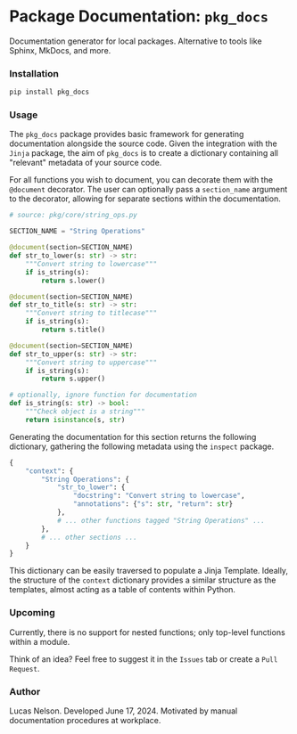 # Package Documentation: `pkg_docs`

Documentation generator for local packages. Alternative to tools like Sphinx, MkDocs, and more.

### Installation

```bash
pip install pkg_docs
```

### Usage

The `pkg_docs` package provides basic framework for generating documentation alongside the source code. Given the integration with the `Jinja` package, the aim of `pkg_docs` is to create a dictionary containing all "relevant" metadata of your source code.

For all functions you wish to document, you can decorate them with the `@document` decorator. The user can optionally pass a `section_name` argument to the decorator, allowing for separate sections within the documentation.

```python
# source: pkg/core/string_ops.py

SECTION_NAME = "String Operations"

@document(section=SECTION_NAME)
def str_to_lower(s: str) -> str:
    """Convert string to lowercase"""
    if is_string(s):
        return s.lower()

@document(section=SECTION_NAME)
def str_to_title(s: str) -> str:
    """Convert string to titlecase"""
    if is_string(s):
        return s.title()

@document(section=SECTION_NAME)
def str_to_upper(s: str) -> str:
    """Convert string to uppercase"""
    if is_string(s):
        return s.upper()

# optionally, ignore function for documentation
def is_string(s: str) -> bool:
    """Check object is a string"""
    return isinstance(s, str)
```

Generating the documentation for this section returns the following dictionary, gathering the following metadata using the `inspect` package.

```python
{
    "context": {
        "String Operations": {
            "str_to_lower": {
                "docstring": "Convert string to lowercase",
                "annotations": {"s": str, "return": str}
            },
            # ... other functions tagged "String Operations" ...
        },
        # ... other sections ...
    }
}
```

This dictionary can be easily traversed to populate a Jinja Template. Ideally, the structure of the `context` dictionary provides a similar structure as the templates, almost acting as a table of contents within Python.

### Upcoming

Currently, there is no support for nested functions; only top-level functions within a module.

Think of an idea? Feel free to suggest it in the `Issues` tab or create a `Pull Request`.


### Author

Lucas Nelson. Developed June 17, 2024. Motivated by manual documentation procedures at workplace.